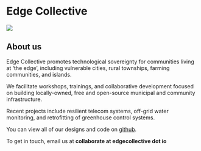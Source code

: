 
# Edge Collective 

<img src="resources/profile_pic.png" id="profile_pic"/>

## About us

Edge Collective promotes technological sovereignty for communities living at ‘the edge’, including vulnerable cities, rural townships, farming communities, and islands.</p>

We facilitate workshops, trainings, and collaborative development focused on building locally-owned, free and open-source municipal and community infrastructure.</p>

Recent projects include resilient telecom systems, off-grid water monitoring, and retrofitting of greenhouse control systems.</p>

You can view all of our designs and code on <a href="http://github.com/edgecollective">github</a>.

To get in touch, email us at <b>collaborate at edgecollective dot io<b>
